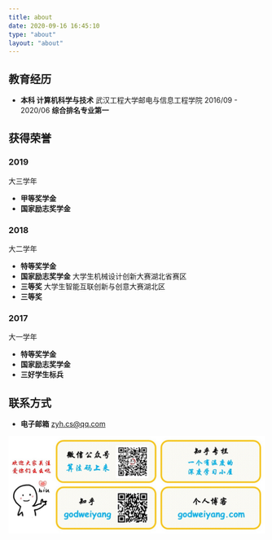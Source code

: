 ```yaml
---
title: about
date: 2020-09-16 16:45:10
type: "about"
layout: "about"
---
```



## 教育经历
* <b>本科 计算机科学与技术</b>
武汉工程大学邮电与信息工程学院
2016/09 - 2020/06
<b>综合排名专业第一</b>

## 获得荣誉
### 2019
大三学年
* <b>甲等奖学金</b>
* <b>国家励志奖学金</b>

### 2018
大二学年
* <b>特等奖学金</b>
* <b>国家励志奖学金</b>
大学生机械设计创新大赛湖北省赛区
* <b>三等奖</b>
大学生智能互联创新与创意大赛湖北区
* <b>三等奖</b>


### 2017
大一学年
* <b>特等奖学金</b>
* <b>国家励志奖学金</b>
* <b>三好学生标兵</b>

## 联系方式
* <b>电子邮箱</b>
zyh.cs@qq.com

![](/medias/contact.jpg)